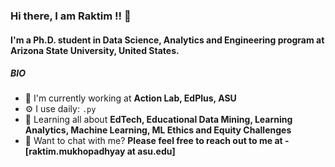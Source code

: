 ### Hi there, I am Raktim !! 👋

#### I'm a Ph.D. student in Data Science, Analytics and Engineering program at Arizona State University, United States.

<!-- ##### NOW -->

##### BIO

- 🏢 I'm currently working at **Action Lab, EdPlus, ASU**
- ⚙️ I use daily: `.py`
- 🌱 Learning all about **EdTech, Educational Data Mining, Learning Analytics, Machine Learning, ML Ethics and Equity Challenges**
- 💬 Want to chat with me? **Please feel free to reach out to me at - [raktim.mukhopadhyay at asu.edu]**

